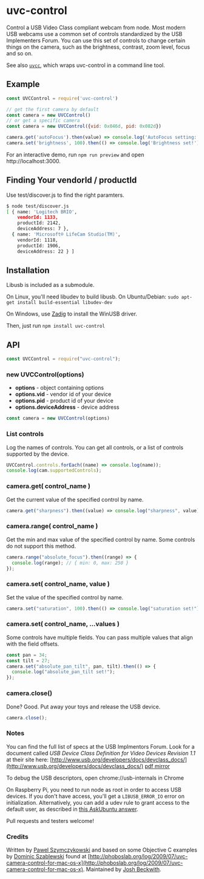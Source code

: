 # uvc-control

Control a USB Video Class compliant webcam from node. Most modern USB webcams use a common set of controls standardized by the USB Implementers Forum. You can use this set of controls to change certain things on the camera, such as the brightness, contrast, zoom level, focus and so on.

See also [`uvcc`](https://github.com/joelpurra/uvcc), which wraps uvc-control in a command line tool.

## Example

```javascript
const UVCControl = require('uvc-control')

// get the first camera by default
const camera = new UVCControl()
// or get a specific camera
const camera = new UVCControl({vid: 0x046d, pid: 0x082d})

camera.get('autoFocus').then(value) => console.log('AutoFocus setting:', value))
camera.set('brightness', 100).then(() => console.log('Brightness set!'))
```

For an interactive demo, run `npm run preview` and open http://localhost:3000.

## Finding Your vendorId / productId

Use test/discover.js to find the right paramters.

```sh
$ node test/discover.js
[ { name: 'Logitech BRIO',
    vendorId: 1133,
    productId: 2142,
    deviceAddress: 7 },
  { name: 'Microsoft® LifeCam Studio(TM)',
    vendorId: 1118,
    productId: 1906,
    deviceAddress: 22 } ]
```

## Installation

Libusb is included as a submodule.

On Linux, you'll need libudev to build libusb. On Ubuntu/Debian: `sudo apt-get install build-essential libudev-dev`

On Windows, use [Zadig](https://sourceforge.net/projects/libwdi/files/zadig/) to install the WinUSB driver.

Then, just run `npm install uvc-control`

## API

```javascript
const UVCControl = require("uvc-control");
```

### new UVCControl(options)

- **options** - object containing options
- **options.vid** - vendor id of your device
- **options.pid** - product id of your device
- **options.deviceAddress** - device address

```javaScript
const camera = new UVCControl(options)
```

### List controls

Log the names of controls. You can get all controls, or a list of controls supported by the device.

```javascript
UVCControl.controls.forEach((name) => console.log(name));
console.log(cam.supportedControls);
```

### camera.get( control_name )

Get the current value of the specified control by name.

```javascript
camera.get("sharpness").then((value) => console.log("sharpness", value));
```

### camera.range( control_name )

Get the min and max value of the specified control by name. Some controls do not support this method.

```javascript
camera.range("absolute_focus").then((range) => {
  console.log(range); // { min: 0, max: 250 }
});
```

### camera.set( control_name, value )

Set the value of the specified control by name.

```javascript
camera.set("saturation", 100).then(() => console.log("saturation set!"));
```

### camera.set( control_name, ...values )

Some controls have multiple fields. You can pass multiple values that align with the field offsets.

```javascript
const pan = 34;
const tilt = 27;
camera.set("absolute_pan_tilt", pan, tilt).then(() => {
  console.log("absolute_pan_tilt set!");
});
```

### camera.close()

Done? Good. Put away your toys and release the USB device.

```javascript
camera.close();
```

### Notes

You can find the full list of specs at the USB Implmentors Forum. Look for a document called _USB Device Class Definition for Video Devices Revision 1.1_ at their site here: [http://www.usb.org/developers/docs/devclass_docs/](http://www.usb.org/developers/docs/devclass_docs/) [pdf mirror](http://www.cajunbot.com/wiki/images/8/85/USB_Video_Class_1.1.pdf)

To debug the USB descriptors, open chrome://usb-internals in Chrome

On Raspberry Pi, you need to run node as root in order to access USB devices. If you don't have access, you'll get a `LIBUSB_ERROR_IO` error on initialization. Alternatively, you can add a udev rule to grant access to the default user, as described in [this AskUbuntu answer](https://askubuntu.com/questions/978552/how-do-i-make-libusb-work-as-non-root).

Pull requests and testers welcome!

### Credits

Written by [Pawel Szymczykowski](http://twitter.com/makenai) and based on some Objective C examples by [Dominic Szablewski](https://twitter.com/phoboslab) found at [http://phoboslab.org/log/2009/07/uvc-camera-control-for-mac-os-x](http://phoboslab.org/log/2009/07/uvc-camera-control-for-mac-os-x). Maintained by [Josh Beckwith](https://github.com/positlabs).
